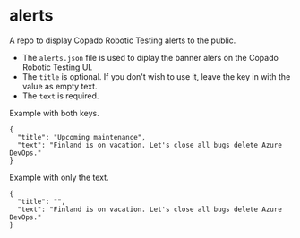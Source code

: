 # alerts
A repo to display Copado Robotic Testing alerts to the public.

- The `alerts.json` file is used to diplay the banner alers on the Copado Robotic Testing UI.
- The `title` is optional. If you don't wish to use it, leave the key in with the value as empty text.
- The `text` is required.

Example with both keys.
```
{
  "title": "Upcoming maintenance",
  "text": "Finland is on vacation. Let's close all bugs delete Azure DevOps."
}
```

Example with only the text.
```
{
  "title": "",
  "text": "Finland is on vacation. Let's close all bugs delete Azure DevOps."
}
```

